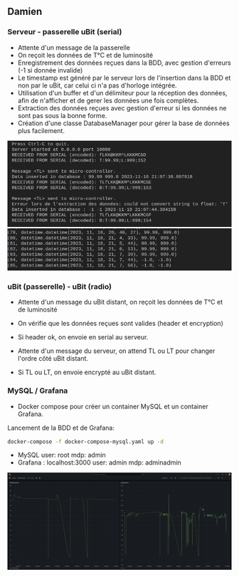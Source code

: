 

## Damien 
### Serveur - passerelle uBit (serial) 

- Attente d'un message de la passerelle
- On reçoit les données de T°C et de luminosité
- Enregistrement des données reçues dans la BDD, avec gestion d'erreurs (-1 si donnée invalide)
- Le timestamp est généré par le serveur lors de l'insertion dans la BDD et non par le uBit, car celui ci n'a pas d'horloge intégrée.
- Utilisation d'un buffer et d'un délimiteur pour la réception des données, afin de n'afficher et de gerer les données une fois complètes.
- Extraction des données reçues avec gestion d'erreur si les données ne sont pas sous la bonne forme.
- Création d'une classe DatabaseManager pour gérer la base de données plus facilement.

![err extract](./assets/error_extract_data.png)
![err BDD](./assets/last_values_with_error.png)

### uBit (passerelle) - uBit (radio)

- Attente d'un message du uBit distant, on reçoit les données de T°C et de luminosité
- On vérifie que les données reçues sont valides (header et encryption)
- Si header ok, on envoie en serial au serveur.

- Attente d'un message du serveur, on attend TL ou LT pour changer l'ordre côté uBit distant.
- Si TL ou LT, on envoie encrypté au uBit distant.


### MySQL / Grafana

- Docker compose pour créer un container MySQL et un container Grafana.

Lancement de la BDD et de Grafana: 
```sh
docker-compose -f docker-compose-mysql.yaml up -d
```

- MySQL 
user: root
mdp: admin
- Grafana :
localhost:3000
user: admin
mdp: adminadmin


![grafana](./assets/grafana.png)